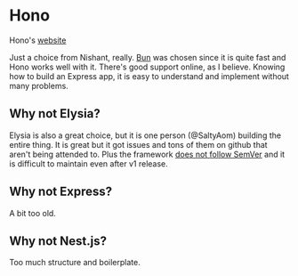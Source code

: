 # Hono

Hono's [website](https://hono.dev)

Just a choice from Nishant, really. [Bun](../tech-stack/bun) was chosen since it is quite fast and Hono works well with it. There's good support online, as I believe. Knowing how to build an Express app, it is easy to understand and implement without many problems.  

## Why not Elysia?

Elysia is also a great choice, but it is one person (@SaltyAom) building the entire thing. It is great but it got issues and tons of them on github that aren't being attended to. Plus the framework [does not follow SemVer](https://github.com/elysiajs/elysia/issues/720) and it is difficult to maintain even after v1 release.

## Why not Express?

A bit too old.

## Why not Nest.js?

Too much structure and boilerplate.
